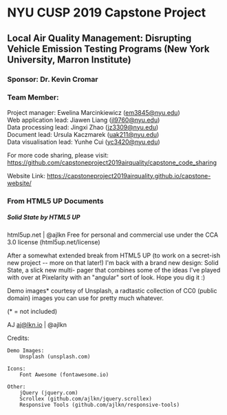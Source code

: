 # NYU CUSP 2019 Capstone Project
## Local Air Quality Management: Disrupting Vehicle Emission Testing Programs (New York University, Marron Institute)
### Sponsor: Dr. Kevin Cromar
### Team Member:
Project manager: Ewelina Marcinkiewicz (em3845@nyu.edu)  
Web application lead: Jiawen Liang (jl9760@nyu.edu)  
Data processing lead: Jingxi Zhao (jz3309@nyu.edu)  
Document lead: Ursula Kaczmarek (uak211@nyu.edu)  
Data visualisation lead: Yunhe Cui (yc3420@nyu.edu)

For more code sharing, please visit: https://github.com/capstoneproject2019airquality/capstone_code_sharing

Website Link: https://capstoneproject2019airquality.github.io/capstone-website/



### From HTML5 UP Documents
##### Solid State by HTML5 UP
html5up.net | @ajlkn
Free for personal and commercial use under the CCA 3.0 license (html5up.net/license)

After a somewhat extended break from HTML5 UP (to work on a secret-ish new project --
more on that later!) I'm back with a brand new design: Solid State, a slick new multi-
pager that combines some of the ideas I've played with over at Pixelarity with an "angular"
sort of look. Hope you dig it :)

Demo images* courtesy of Unsplash, a radtastic collection of CC0 (public domain) images
you can use for pretty much whatever.

(* = not included)

AJ
aj@lkn.io | @ajlkn


Credits:

	Demo Images:
		Unsplash (unsplash.com)

	Icons:
		Font Awesome (fontawesome.io)

	Other:
		jQuery (jquery.com)
		Scrollex (github.com/ajlkn/jquery.scrollex)
		Responsive Tools (github.com/ajlkn/responsive-tools)
